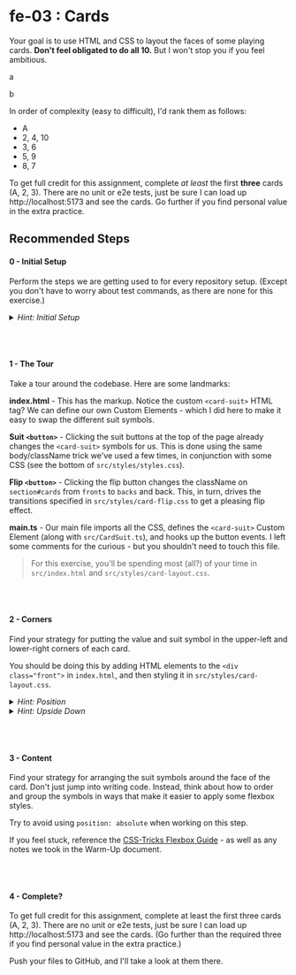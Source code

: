 # fe-03 : Cards

Your goal is to use HTML and CSS to layout the faces of some playing cards. **Don't feel obligated to do all 10.** But I won't stop you if you feel ambitious.

a

b

In order of complexity (easy to difficult), I'd rank them as follows:

* A
* 2, 4, 10
* 3, 6
* 5, 9
* 8, 7

To get full credit for this assignment, complete *at least* the first **three** cards (A, 2, 3). There are no unit or e2e tests, just be sure I can load up http://localhost:5173 and see the cards. Go further if you find personal value in the extra practice.

## Recommended Steps

#### 0 - Initial Setup

Perform the steps we are getting used to for every repository setup. (Except you don't have to worry about test commands, as there are none for this exercise.)

<details>
<summary> <i>Hint: Initial Setup</i> </summary>

1. Clone the Repo
2. Open GitBash at the repo root folder.
3. Run `npm install`
4. ~~Run `npm run test:install`~~ - no tests this exercise
5. Run `npm start`
6. ~~(In a new GitBash window) Run `npm run test:unit`~~ - no tests this exercise
7. ~~(In a new GitBash window) Run `npm run test:e2e`~~ - no tests this exercise
8. Open the project in VS Code
9. Open the browser to http://localhost:5173

</details>

<br/><br/>

#### 1 - The Tour

Take a tour around the codebase. Here are some landmarks:

**index.html** - This has the markup. Notice the custom `<card-suit>` HTML tag? We can define our own Custom Elements - which I did here to make it easy to swap the different suit symbols.

**Suit `<button>`** - Clicking the suit buttons at the top of the page already changes the `<card-suit>` symbols for us. This is done using the same body/className trick we've used a few times, in conjunction with some CSS (see the bottom of `src/styles/styles.css`).

**Flip `<button>`** - Clicking the flip button changes the className on `section#cards` from `fronts` to `backs` and back. This, in turn, drives the transitions specified in `src/styles/card-flip.css` to get a pleasing flip effect.

**main.ts** - Our main file imports all the CSS, defines the `<card-suit>` Custom Element (along with `src/CardSuit.ts`), and hooks up the button events. I left some comments for the curious - but you shouldn't need to touch this file.

> For this exercise, you'll be spending most (all?) of your time in `src/index.html` and `src/styles/card-layout.css`.

<br/><br/>

#### 2 - Corners

Find your strategy for putting the value and suit symbol in the upper-left and lower-right corners of each card.

You should be doing this by adding HTML elements to the `<div class="front">` in `index.html`, and then styling it in `src/styles/card-layout.css`.

<details>
<summary> <i>Hint: Position</i> </summary>

I recommend making these with an `absolute` positioned parent div, which has two block-level elements as children (one block is the number, the second block is the suit).

</details>

<details>
<summary> <i>Hint: Upside Down</i> </summary>

To flip things upside down, consider `transform: rotateZ(180deg)` and maybe an adjustment to the `transform-origin` property to adjust the pivot point if need be.

</details>

<br/><br/>

#### 3 - Content

Find your strategy for arranging the suit symbols around the face of the card. Don't just jump into writing code. Instead, think about how to order and group the symbols in ways that make it easier to apply some flexbox styles.

Try to avoid using `position: absolute` when working on this step.

If you feel stuck, reference the [CSS-Tricks Flexbox Guide](https://css-tricks.com/snippets/css/a-guide-to-flexbox/) - as well as any notes we took in the Warm-Up document.

<br/><br/>

#### 4 - Complete?

To get full credit for this assignment, complete at least the first three cards (A, 2, 3). There are no unit or e2e tests, just be sure I can load up http://localhost:5173 and see the cards. (Go further than the required three if you find personal value in the extra practice.)

Push your files to GitHub, and I'll take a look at them there.
